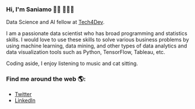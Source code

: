 ### Hi, I'm Saniamo 👋🏾 👩🏾‍💻


Data Science and AI fellow at <a href=”www.tech4dev.com/”>Tech4Dev</a>. 

I am a passionate data scientist who has broad programming and statistics skills. I would love to use these skills to solve various business problems by using machine learning, data mining, and other types of data analytics and data visualization tools such as Python, TensorFlow, Tableau, etc.

Coding aside, I enjoy listening to music and cat sitting.

### Find me around the web 🌎:

- <a href=”www.twitter.com/saniamomercy”>Twitter</a>
- <a href=”www.linkedin.com/in/saniamomercy”>LinkedIn</a>
